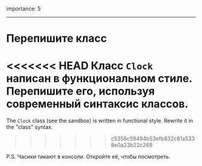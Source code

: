 importance: 5

---

# Перепишите класс

<<<<<<< HEAD
Класс `Clock` написан в функциональном стиле. Перепишите его, используя современный синтаксис классов.
=======
The `Clock` class (see the sandbox) is written in functional style. Rewrite it in the "class" syntax.
>>>>>>> c5358c59494b53efb832c81a5338e0a23b22c269

P.S. Часики тикают в консоли. Откройте её, чтобы посмотреть.
